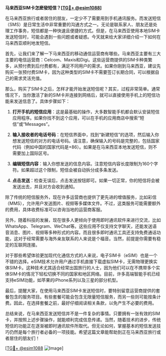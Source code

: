 **马来西亚SIM卡怎麽發短信？[[TG💪+ @esim1088](https://t.me/s/esim1088)]**

在马来西亚旅行或者居住的朋友，一定少不了需要用到手机通讯服务。而发送短信（SMS）是日常生活中非常重要的沟通方式之一。无论是联系家人、朋友还是处理工作事务，短信都是一种快速且便捷的方式。但是，在马来西亚使用本地SIM卡发送短信时，可能会遇到一些问题或者疑惑。今天就来给大家详细介绍一下如何在马来西亚顺利地发短信。

首先，让我们来了解一下马来西亚的移动通信运营商有哪些。马来西亚主要有三大主要的电信运营商：Celcom、Maxis和Digi。这些运营商提供的SIM卡种类繁多，从预付费到后付费都有，满足不同用户的需求。如果你刚到马来西亚，建议先购买一张预付费SIM卡，因为这种类型的SIM卡不需要签订长期合同，可以根据自己的需求灵活充值。

那么，购买了SIM卡之后，怎样才能开始发送短信呢？其实，过程非常简单。通常情况下，当你激活了新的SIM卡并连接到网络后，就可以直接使用手机上的短信功能来发送信息了。具体步骤如下：

1. **打开手机的短信应用**：这是最基础的操作，大多数智能手机都会默认安装短信应用程序。如果你找不到这个应用，可以在手机的应用商店中搜索“短信”或“Messages”。

2. **输入接收者的电话号码**：在短信界面中，找到“新建短信”的选项，然后输入你想发送短信的对方的电话号码。请注意，确保输入的号码是完整的，包括国家代码（例如中国的国家代码是+86）。如果是在马来西亚本地发送短信，则不需要加上国际区号。

3. **编辑短信内容**：输入你想发送的信息内容。注意短信内容长度限制为160个字符。如果超过这个限制，短信会被自动拆分成多条发送。

4. **点击发送**：检查无误后，点击发送按钮即可。如果一切正常，你的短信将会被发送出去，并且对方会收到通知。

除了传统的短信服务外，现在许多运营商也提供了更先进的增值服务，比如彩信（MMS），允许用户发送图片、视频等多媒体文件。不过，这类服务可能需要额外的费用，具体收费标准可以咨询当地的运营商客服。

另外，随着科技的发展，现在很多人更倾向于使用即时通讯软件来进行交流，比如WhatsApp、Telegram、WeChat等。这些应用不仅支持文字聊天，还能发送语音消息、图片、视频等多种形式的内容。而且很多即时通讯工具还支持免费通话功能，这对于经常需要与海外亲友联系的人来说是个福音。当然，前提是你需要有稳定的互联网连接。

对于那些希望体验更加现代化通信方式的人来说，电子SIM卡（eSIM）也是一个不错的选择。eSIM技术允许用户通过手机直接下载虚拟SIM卡，无需物理更换实体SIM卡。这种技术尤其适合经常出国旅行的人士，因为他们可以在不携带多个实体SIM卡的情况下轻松切换不同的国家和地区网络。目前，许多高端智能手机已经支持eSIM功能，如苹果的iPhone系列以及三星的部分机型。

最后，提醒大家，在使用马来西亚SIM卡发送短信时，要特别留意运营商提供的套餐包含的服务项目。有些套餐可能会包含无限量短信服务，而另一些则可能按条计费。因此，在选择套餐之前，最好仔细阅读相关条款，以免产生不必要的费用。

总结来说，在马来西亚发送短信并不是一件复杂的事情。只要拥有一张有效的SIM卡，并按照上述步骤操作，就能顺利完成信息传递。当然，随着技术的进步，传统短信的功能正在逐渐被即时通讯软件所取代。但无论如何，掌握基本的短信发送技巧仍然是每个旅行者必备的一项技能。希望这篇文章能帮助到正在马来西亚旅行或者居住的朋友们！

[[TG💪+ @esim1088](https://t.me/s/esim1088) ![Image](https://i.postimg.cc/4NQfJmqS/Snipaste-2025-05-13-00-14-12.png)]